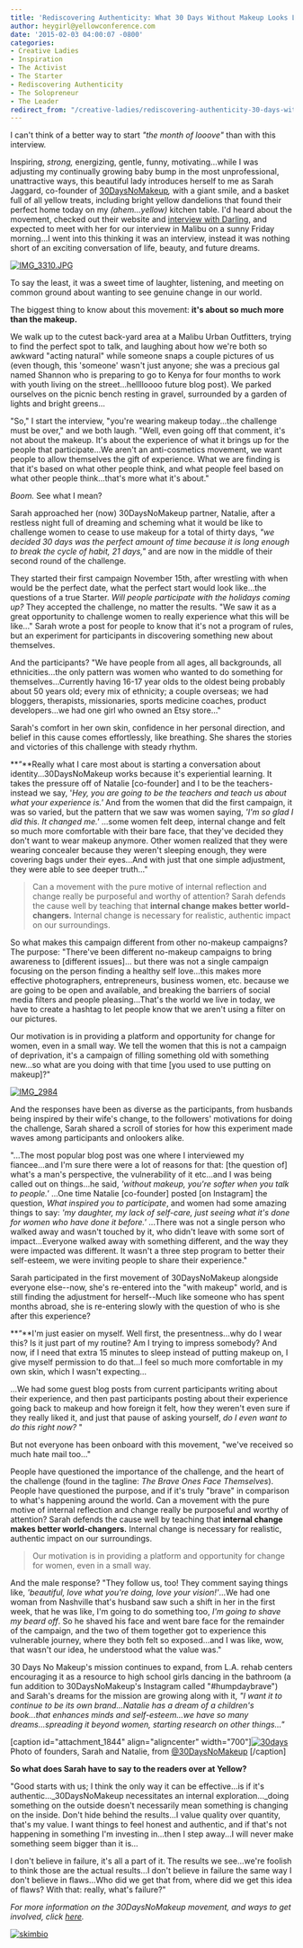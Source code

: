 ```yaml
---
title: 'Rediscovering Authenticity: What 30 Days Without Makeup Looks Like'
author: heygirl@yellowconference.com
date: '2015-02-03 04:00:07 -0800'
categories:
- Creative Ladies
- Inspiration
- The Activist
- The Starter
- Rediscovering Authenticity
- The Solopreneur
- The Leader
redirect_from: "/creative-ladies/rediscovering-authenticity-30-days-without-makeup-looks-like/"
---
```


I can't think of a better way to start _"the month of looove"_ than with this interview.

Inspiring, _strong,_ energizing, gentle, funny, motivating...while I was adjusting my continually growing baby bump in the most unprofessional, unattractive ways, this beautiful lady introduces herself to me as Sarah Jaggard, co-founder of [30DaysNoMakeup](http://30daysnomakeup.com/)_,_ with a giant smile, and a basket full of all yellow treats, including bright yellow dandelions that found their perfect home today on my _(ahem...yellow)_ kitchen table. I'd heard about the movement, checked out their website and [interview with Darling](http://darlingmagazine.org/beautician-embodied-30-days-makeup/), and expected to meet with her for our interview in Malibu on a sunny Friday morning...I went into this thinking it was an interview, instead it was nothing short of an exciting conversation of life, beauty, and future dreams.

[![IMG_3310.JPG](https://s3.amazonaws.com/yellow-files/blog/2015/02/IMG_3310.JPG.jpg)](https://s3.amazonaws.com/yellow-files/blog/2015/02/IMG_3310.JPG.jpg)

To say the least, it was a sweet time of laughter, listening, and meeting on common ground about wanting to see genuine change in our world.

The biggest thing to know about this movement: **it's about so much more than the makeup.**

We walk up to the cutest back-yard area at a Malibu Urban Outfitters, trying to find the perfect spot to talk, and laughing about how we're both so awkward "acting natural" while someone snaps a couple pictures of us (even though, this 'someone' wasn't just anyone; she was a precious gal named Shannon who is preparing to go to Kenya for four months to work with youth living on the street...helllloooo future blog post). We parked ourselves on the picnic bench resting in gravel, surrounded by a garden of lights and bright greens...

"So," I start the interview, "you're wearing makeup today...the challenge must be over," and we both laugh. "Well, even going off that comment, it's not about the makeup. It's about the experience of what it brings up for the people that participate...We aren't an anti-cosmetics movement, we want people to allow themselves the gift of experience. What we are finding is that it's based on what other people think, and what people feel based on what other people think...that's more what it's about."

_Boom._ See what I mean?

Sarah approached her (now) 30DaysNoMakeup partner, Natalie, after a restless night full of dreaming and scheming what it would be like to challenge women to cease to use makeup for a total of thirty days, _"we decided 30 days was the perfect amount of time because it is long enough to break the cycle of habit, 21 days,"_ and are now in the middle of their second round of the challenge.

They started their first campaign November 15th, after wrestling with when would be the perfect date, what the perfect start would look like...the questions of a true Starter. _Will people participate with the holidays coming up?_ They accepted the challenge, no matter the results. "We saw it as a great opportunity to challenge women to really experience what this will be like..." Sarah wrote a post for people to know that it's not a program of rules, but an experiment for participants in discovering something new about themselves.

And the participants? "We have people from all ages, all backgrounds, all ethnicities...the only pattern was women who wanted to do something for themselves...Currently having 16-17 year olds to the oldest being probably about 50 years old; every mix of ethnicity; a couple overseas; we had bloggers, therapists, missionaries, sports medicine coaches, product developers...we had one girl who owned an Etsy store..."

Sarah's comfort in her own skin, confidence in her personal direction, and belief in this cause comes effortlessly, like breathing. She shares the stories and victories of this challenge with steady rhythm.

**_"_**Really what I care most about is starting a conversation about identity...30DaysNoMakeup works because it's experiential learning. It takes the pressure off of Natalie [co-founder] and I to be the teachers-instead we say, '_Hey, you are going to be the teachers and teach us about what your experience is.'_ And from the women that did the first campaign, it was so varied, but the pattern that we saw was women saying, _'I'm so glad I did this. It changed me.'_ ...some women felt deep, internal change and felt so much more comfortable with their bare face, that they've decided they don't want to wear makeup anymore. Other women realized that they were wearing concealer because they weren't sleeping enough, they were covering bags under their eyes...And with just that one simple adjustment, they were able to see deeper truth..."

> Can a movement with the pure motive of internal reflection and change really be purposeful and worthy of attention? Sarah defends the cause well by teaching that **internal change makes better world-changers.** Internal change is necessary for realistic, authentic impact on our surroundings.

So what makes this campaign different from other no-makeup campaigns? The purpose: "There've been different no-makeup campaigns to bring awareness to [different issues]... but there was not a single campaign focusing on the person finding a healthy self love...this makes more effective photographers, entrepreneurs, business women, etc. because we are going to be open and available, and breaking the barriers of social media filters and people pleasing...That's the world we live in today, we have to create a hashtag to let people know that we aren't using a filter on our pictures.

Our motivation is in providing a platform and opportunity for change for women, even in a small way. We tell the women that this is not a campaign of deprivation, it's a campaign of filling something old with something new...so what are you doing with that time [you used to use putting on makeup]?"

[![IMG_2984](https://s3.amazonaws.com/yellow-files/blog/2015/02/IMG_2984.jpg)](https://s3.amazonaws.com/yellow-files/blog/2015/02/IMG_2984.jpg)

And the responses have been as diverse as the participants, from husbands being inspired by their wife's change, to the followers' motivations for doing the challenge, Sarah shared a scroll of stories for how this experiment made waves among participants and onlookers alike.

"...The most popular blog post was one where I interviewed my fiancee...and I'm sure there were a lot of reasons for that: [the question of] what's a man's perspective, the vulnerability of it etc...and I was being called out on things...he said, _'without makeup, you're softer when you talk to people.'_ ...One time Natalie [co-founder] posted [on Instagram] the question, _What inspired you to participate_, and women had some amazing things to say: _'my daughter, my lack of self-care, just seeing what it's done for women who have done it before.'_ ...There was not a single person who walked away and wasn't touched by it, who didn't leave with some sort of impact...Everyone walked away with something different, and the way they were impacted was different. It wasn't a three step program to better their self-esteem, we were inviting people to share their experience."

Sarah participated in the first movement of 30DaysNoMakeup alongside everyone else--now, she's re-entered into the "with makeup" world, and is still finding the adjustment for herself--Much like someone who has spent months abroad, she is re-entering slowly with the question of who is she after this experience?

**_"_**I'm just easier on myself. Well first, the presentness...why do I wear this? Is it just part of my routine? Am I trying to impress somebody? And now, if I need that extra 15 minutes to sleep instead of putting makeup on, I give myself permission to do that...I feel so much more comfortable in my own skin, which I wasn't expecting...

...We had some guest blog posts from current participants writing about their experience, and then past participants posting about their experience going back to makeup and how foreign it felt, how they weren't even sure if they really liked it, and just that pause of asking yourself, _do I even want to do this right now?_ "

But not everyone has been onboard with this movement, "we've received so much hate mail too..."

People have questioned the importance of the challenge, and the heart of the challenge (found in the tagline: _The Brave Ones Face Themselves_). People have questioned the purpose, and if it's truly "brave" in comparison to what's happening around the world. Can a movement with the pure motive of internal reflection and change really be purposeful and worthy of attention? Sarah defends the cause well by teaching that **internal change makes better world-changers.** Internal change is necessary for realistic, authentic impact on our surroundings.

> Our motivation is in providing a platform and opportunity for change for women, even in a small way.

And the male response? "They follow us, too! They comment saying things like, _'beautiful, love what you're doing, love your vision!'_...We had one woman from Nashville that's husband saw such a shift in her in the first week, that he was like, I'm going to do something too, _I'm going to shave my beard off_. So he shaved his face and went bare face for the remainder of the campaign, and the two of them together got to experience this vulnerable journey, where they both felt so exposed...and I was like, wow, that wasn't our idea, he understood what the value was."

30 Days No Makeup's mission continues to expand, from L.A. rehab centers encouraging it as a resource to high school girls dancing in the bathroom (a fun addition to 30DaysNoMakeup's Instagram called "#humpdaybrave") and Sarah's dreams for the mission are growing along with it, _"I want it to continue to be its own brand...Natalie has a dream of a children's book...that enhances minds and self-esteem...we have so many dreams...spreading it beyond women, starting research on other things..."_

[caption id="attachment_1844" align="aligncenter" width="700"][![30days](https://s3.amazonaws.com/yellow-files/blog/2015/02/30days.jpg)](https://s3.amazonaws.com/yellow-files/blog/2015/02/30days.jpg) Photo of founders, Sarah and Natalie, from [@30DaysNoMakeup](http://instagram.com/30daysnomakeup) [/caption]

**So what does Sarah have to say to the readers over at Yellow?**

"Good starts with us; I think the only way it can be effective...is if it's authentic..._30DaysNoMakeup necessitates an internal exploration..._doing something on the outside doesn't necessarily mean something is changing on the inside. Don't hide behind the results...I value quality over quantity, that's my value. I want things to feel honest and authentic, and if that's not happening in something I'm investing in...then I step away...I will never make something seem bigger than it is...

I don't believe in failure, it's all a part of it. The results we see...we're foolish to think those are the actual results...I don't believe in failure the same way I don't believe in flaws...Who did we get that from, where did we get this idea of flaws? With that: really, what's failure?"

_For more information on the 30DaysNoMakeup movement, and ways to get involved, click [here](http://30daysnomakeup.com/)._

[![skimbio](https://s3.amazonaws.com/yellow-files/blog/2015/02/skimbio.jpg)](http://lettersfromamister.tumblr.com)
